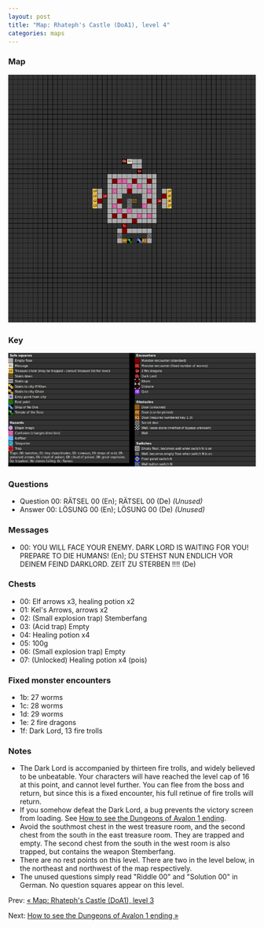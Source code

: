 ```yaml
---
layout: post
title: "Map: Rhateph's Castle (DoA1), level 4"
categories: maps
---
```


### Map

![Dungeons of Avalon, castle level 4 map](../images/doa1-t4.png "Castle level 4 map")

### Key

![Dungeons of Avalon, map key](../images/doa1-key.png "Map key")

### Questions

* Question 00: R&Auml;TSEL 00 (En);
      R&Auml;TSEL 00 (De) _(Unused)_
* Answer 00: L&Ouml;SUNG 00 (En);
      L&Ouml;SUNG 00 (De) _(Unused)_

### Messages

* 00: YOU WILL FACE YOUR ENEMY. DARK LORD IS WAITING FOR YOU! PREPARE TO DIE HUMANS! (En);
      DU STEHST NUN ENDLICH VOR DEINEM FEIND DARKLORD. ZEIT ZU STERBEN !!!! (De)

### Chests

* 00: Elf arrows x3, healing potion x2
* 01: Kel's Arrows, arrows x2
* 02: (Small explosion trap) Stemberfang
* 03: (Acid trap) Empty
* 04: Healing potion x4
* 05: 100g
* 06: (Small explosion trap) Empty
* 07: (Unlocked) Healing potion x4 (pois)

### Fixed monster encounters

* 1b: 27 worms
* 1c: 28 worms
* 1d: 29 worms
* 1e: 2 fire dragons
* 1f: Dark Lord, 13 fire trolls

### Notes

* The Dark Lord is accompanied by thirteen fire trolls, and widely
  believed to be unbeatable. Your characters will have reached the level cap of
  16 at this point, and cannot level further. You can flee from the boss and
  return, but since this is a fixed encounter, his full retinue of fire trolls
  will return.
* If you somehow defeat the Dark Lord, a bug prevents the victory screen
  from loading.
  See [How to see the Dungeons of Avalon 1 ending](../secrets/doa1-ending.html).
* Avoid the southmost chest in the west treasure room, and the second chest
  from the south in the east treasure room. They are trapped and empty.
  The second chest from the south in the west room is also trapped, but
  contains the weapon Stemberfang.
* There are no rest points on this level. There are two in the level below,
  in the northeast and northwest of the map respectively.
* The unused questions simply read "Riddle 00" and "Solution 00" in German.
  No question squares appear on this level.

Prev: [&laquo; Map: Rhateph's Castle (DoA1), level 3](doa1-castle3.html)

Next: [How to see the Dungeons of Avalon 1 ending &raquo;](../secrets/doa1-ending.html)
